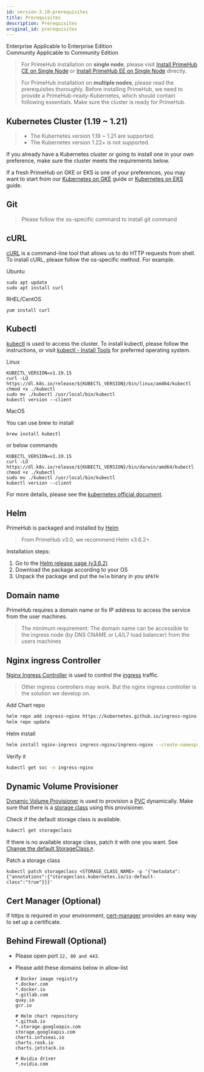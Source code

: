 ```yaml
---
id: version-3.10-prerequisites
title: Prerequisites
description: Prerequisites
original_id: prerequisites
---
```


<div class="label-sect">
  <div class="ee-only tooltip">Enterprise
    <span class="tooltiptext">Applicable to Enterprise Edition</span>
  </div>
  <div class="ce-only tooltip">Community
    <span class="tooltiptext">Applicable to Community Edition</span>
  </div>
</div>

>For PrimeHub installation on **single node**, please visit [Install PrimeHub CE on Single Node](kubernetes_on_ubuntu_ce) or [Install PrimeHub EE on Single Node](kubernetes_on_ubuntu_machine) directly.

> For PrimeHub installation on **multiple nodes**, please read the prerequisites thoroughly. Before installing PrimeHub, we need to provide a PrimeHub-ready-Kubernetes, which should contain following essentials. Make sure the cluster is ready for PrimeHub.

## Kubernetes Cluster (1.19 ~ 1.21)

>+ The Kubernetes version 1.19 ~ 1.21 are supported.
>+ The Kubernetes version 1.22+ is not supported.

If you already have a Kubernetes cluster or going to install one in your own preference, make sure the cluster meets the requirements below.

If a fresh PrimeHub on GKE or EKS is one of your preferences, you may want to start from our [Kubernetes on GKE](kubernetes_on_gke) guide or [Kubernetes on EKS](kubernetes_on_eks) guide.

## Git
  > Please follow the os-specific command to install git command

## cURL

[cURL](https://curl.se/) is a command-line tool that allows us to do HTTP requests from shell. To install cURL, please follow the os-specific method. For example.

  Ubuntu

  ```
  sudo apt update
  sudo apt install curl
  ```

  RHEL/CentOS

  ```
  yum install curl
  ```

## Kubectl

[kubectl](https://kubernetes.io/docs/tasks/tools/install-kubectl/) is used to access the cluster. To install kubectl, please follow the instructions, or visit [kubectl - Install Tools](https://kubernetes.io/docs/tasks/tools/install-kubectl/) for preferred operating system.

  Linux

  ```
  KUBECTL_VERSION=v1.19.15
  curl -LO https://dl.k8s.io/release/${KUBECTL_VERSION}/bin/linux/amd64/kubectl
  chmod +x ./kubectl
  sudo mv ./kubectl /usr/local/bin/kubectl
  kubectl version --client
  ```

  MacOS

  You can use brew to install

  ```
  brew install kubectl
  ```

  or below commands

  ```
  KUBECTL_VERSION=v1.19.15
  curl -LO https://dl.k8s.io/release/${KUBECTL_VERSION}/bin/darwin/amd64/kubectl
  chmod +x ./kubectl
  sudo mv ./kubectl /usr/local/bin/kubectl
  kubectl version --client
  ```

  For more details, please see the [kubernetes official document](https://kubernetes.io/docs/tasks/tools/install-kubectl/).

## Helm

PrimeHub is packaged and installed by [Helm](https://helm.sh/docs/using_helm/)

  > From PrimeHub v3.0, we recommend Helm v3.6.2+.

  Installation steps:

  1. Go to the [Helm release page (v3.6.2)](https://github.com/helm/helm/releases/tag/v3.6.2)
  2. Download the package according to your OS
  3. Unpack the package and put the `helm` binary in you `$PATH`


## Domain name

PrimeHub requires a domain name or fix IP address to access the service from the user machines.

  > The minimum requirement: The domain name can be accessible to the ingress node (by DNS CNAME or L4/L7 load balancer) from the users machines

## Nginx ingress Controller

[Nginx Ingress Controller](https://github.com/kubernetes/ingress-nginx) is used to control the [ingress](https://kubernetes.io/docs/concepts/services-networking/ingress/) traffic. 

  > Other ingress controllers may work. But the nginx ingress controller is the solution we develop on.

Add Chart repo

```bash
helm repo add ingress-nginx https://kubernetes.github.io/ingress-nginx
helm repo update
```

Helm install

```bash
helm install nginx-ingress ingress-nginx/ingress-nginx --create-namespace --namespace ingress-nginx --set controller.hostNetwork=true --set rbac.create=true
```

Verify it

```bash
kubectl get svc -n ingress-nginx
```

## Dynamic Volume Provisioner

[Dynamic Volume Provisioner](https://kubernetes.io/docs/concepts/storage/dynamic-provisioning/) is used to provision a [PVC](https://kubernetes.io/docs/concepts/storage/persistent-volumes/) dynamically. Make sure that there is a [storage class](https://kubernetes.io/docs/concepts/storage/storage-classes/) using this provisioner.

Check if the default storage class is available.

```bash
kubectl get storageclass
```

If there is no available storage class, patch it with one you want. See [Change the default StorageClass↗](https://kubernetes.io/docs/tasks/administer-cluster/change-default-storage-class/).

Patch a storage class

```batch
kubectl patch storageclass <STORAGE_CLASS_NAME> -p '{"metadata": {"annotations":{"storageclass.kubernetes.io/is-default-class":"true"}}}'
```

## Cert Manager (Optional)

If https is required in your environment, [cert-manager](https://github.com/jetstack/cert-manager) provides an easy way to set up a certificate.

## Behind Firewall (Optional)

+ Please open port `22, 80 and 443`.

+ Please add these domains below in allow-list

  ```text
  # Docker image registry
  *.docker.com
  *.docker.io
  *.gitlab.com
  quay.io
  gcr.io

  # Helm chart repository
  *.github.io
  *.storage.googleapis.com
  storage.googleapis.com
  charts.infuseai.io
  charts.rook.io        
  charts.jetstack.io

  # Nvidia driver
  *.nvidia.com

  ```